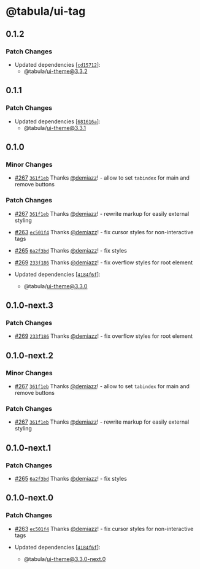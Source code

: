# @tabula/ui-tag

## 0.1.2
### Patch Changes

- Updated dependencies [[`cd15712`](https://github.com/ReTable/ui-kit/commit/cd157123a6b2865f0e78bae8a4a2329ff2c10f0d)]:
  - @tabula/ui-theme@3.3.2

## 0.1.1

### Patch Changes

- Updated dependencies [[`681616a`](https://github.com/ReTable/ui-kit/commit/681616a422435adcff27b043ee1c6003647183bd)]:
  - @tabula/ui-theme@3.3.1

## 0.1.0

### Minor Changes

- [#267](https://github.com/ReTable/ui-kit/pull/267) [`361f1eb`](https://github.com/ReTable/ui-kit/commit/361f1eb5cd00b252c135968b8ad30cb4ba414cea) Thanks [@demiazz](https://github.com/demiazz)! - allow to set `tabindex` for main and remove buttons

### Patch Changes

- [#267](https://github.com/ReTable/ui-kit/pull/267) [`361f1eb`](https://github.com/ReTable/ui-kit/commit/361f1eb5cd00b252c135968b8ad30cb4ba414cea) Thanks [@demiazz](https://github.com/demiazz)! - rewrite markup for easily external styling

- [#263](https://github.com/ReTable/ui-kit/pull/263) [`ec501f4`](https://github.com/ReTable/ui-kit/commit/ec501f47396f97a989932d298a4f0c4d5152cab1) Thanks [@demiazz](https://github.com/demiazz)! - fix cursor styles for non-interactive tags

- [#265](https://github.com/ReTable/ui-kit/pull/265) [`6a2f3bd`](https://github.com/ReTable/ui-kit/commit/6a2f3bd3a27db6fe8682b265d01aab8a112c2574) Thanks [@demiazz](https://github.com/demiazz)! - fix styles

- [#269](https://github.com/ReTable/ui-kit/pull/269) [`233f186`](https://github.com/ReTable/ui-kit/commit/233f1865f216b3303db14c37ad76a89ec50cd82d) Thanks [@demiazz](https://github.com/demiazz)! - fix overflow styles for root element

- Updated dependencies [[`4184f6f`](https://github.com/ReTable/ui-kit/commit/4184f6feba8a0ceb2c8832619e62cf237a283b4a)]:
  - @tabula/ui-theme@3.3.0

## 0.1.0-next.3

### Patch Changes

- [#269](https://github.com/ReTable/ui-kit/pull/269) [`233f186`](https://github.com/ReTable/ui-kit/commit/233f1865f216b3303db14c37ad76a89ec50cd82d) Thanks [@demiazz](https://github.com/demiazz)! - fix overflow styles for root element

## 0.1.0-next.2

### Minor Changes

- [#267](https://github.com/ReTable/ui-kit/pull/267) [`361f1eb`](https://github.com/ReTable/ui-kit/commit/361f1eb5cd00b252c135968b8ad30cb4ba414cea) Thanks [@demiazz](https://github.com/demiazz)! - allow to set `tabindex` for main and remove buttons

### Patch Changes

- [#267](https://github.com/ReTable/ui-kit/pull/267) [`361f1eb`](https://github.com/ReTable/ui-kit/commit/361f1eb5cd00b252c135968b8ad30cb4ba414cea) Thanks [@demiazz](https://github.com/demiazz)! - rewrite markup for easily external styling

## 0.1.0-next.1

### Patch Changes

- [#265](https://github.com/ReTable/ui-kit/pull/265) [`6a2f3bd`](https://github.com/ReTable/ui-kit/commit/6a2f3bd3a27db6fe8682b265d01aab8a112c2574) Thanks [@demiazz](https://github.com/demiazz)! - fix styles

## 0.1.0-next.0

### Patch Changes

- [#263](https://github.com/ReTable/ui-kit/pull/263) [`ec501f4`](https://github.com/ReTable/ui-kit/commit/ec501f47396f97a989932d298a4f0c4d5152cab1) Thanks [@demiazz](https://github.com/demiazz)! - fix cursor styles for non-interactive tags

- Updated dependencies [[`4184f6f`](https://github.com/ReTable/ui-kit/commit/4184f6feba8a0ceb2c8832619e62cf237a283b4a)]:
  - @tabula/ui-theme@3.3.0-next.0
